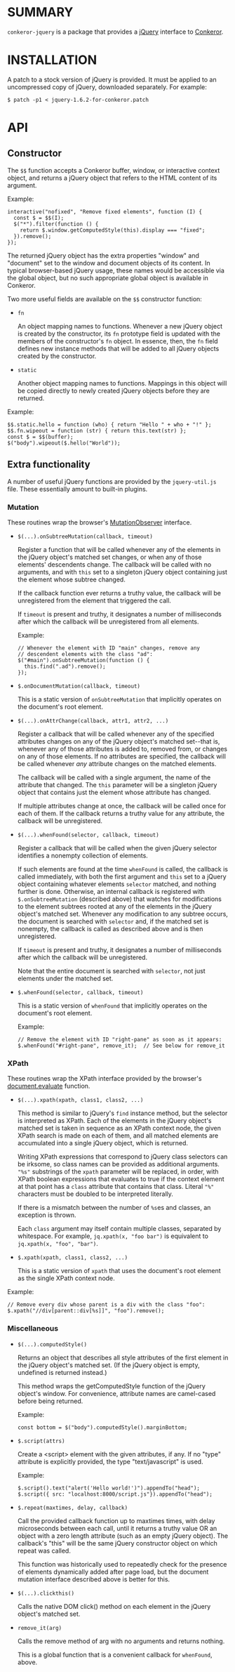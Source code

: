 # SUMMARY

`conkeror-jquery` is a package that provides a
[jQuery](http://jquery.com/) interface to
[Conkeror](http://conkeror.org/).

# INSTALLATION

A patch to a stock version of jQuery is provided.  It must be applied
to an uncompressed copy of jQuery, downloaded separately.  For example:

    $ patch -p1 < jquery-1.6.2-for-conkeror.patch

# API

## Constructor

The `$$` function accepts a Conkeror buffer, window, or interactive
context object, and returns a jQuery object that refers to the HTML
content of its argument.

Example:

    interactive("nofixed", "Remove fixed elements", function (I) {
      const $ = $$(I);
      $("*").filter(function () {
        return $.window.getComputedStyle(this).display === "fixed";
      }).remove();
    });

The returned jQuery object has the extra properties "window" and
"document" set to the window and document objects of its content.  In
typical browser-based jQuery usage, these names would be accessible
via the global object, but no such appropriate global object is
available in Conkeror.

Two more useful fields are available on the `$$` constructor function:

- `fn`

  An object mapping names to functions.  Whenever a new jQuery object
  is created by the constructor, its `fn` prototype field is updated
  with the members of the constructor's `fn` object.  In essence,
  then, the `fn` field defines new instance methods that will be added
  to all jQuery objects created by the constructor.
  
- `static`

  Another object mapping names to functions.  Mappings in this object
  will be copied directly to newly created jQuery objects before they
  are returned.
  
Example:

    $$.static.hello = function (who) { return "Hello " + who + "!" };
    $$.fn.wipeout = function (str) { return this.text(str) };
    const $ = $$(buffer);
    $("body").wipeout($.hello("World"));

## Extra functionality

A number of useful jQuery functions are provided by the
`jquery-util.js` file.  These essentially amount to built-in plugins.

### Mutation

These routines wrap the browser's
[MutationObserver](https://developer.mozilla.org/en-US/docs/Web/API/MutationObserver)
interface.

- `$(...).onSubtreeMutation(callback, timeout)`

  Register a function that will be called whenever any of the elements
  in the jQuery object's matched set changes, or when any of those
  elements' descendents change.  The callback will be called with no
  arguments, and with `this` set to a singleton jQuery object
  containing just the element whose subtree changed.
  
  If the callback function ever returns a truthy value, the callback
  will be unregistered from the element that triggered the call.
  
  If `timeout` is present and truthy, it designates a number of
  milliseconds after which the callback will be unregistered from all
  elements.
  
  Example:

      // Whenever the element with ID "main" changes, remove any
      // descendent elements with the class "ad":
      $("#main").onSubtreeMutation(function () {
        this.find(".ad").remove();
      });

- `$.onDocumentMutation(callback, timeout)`

  This is a static version of `onSubtreeMutation` that implicitly
  operates on the document's root element.
  
- `$(...).onAttrChange(callback, attr1, attr2, ...)`

  Register a callback that will be called whenever any of the
  specified attributes changes on any of the jQuery object's matched
  set--that is, whenever any of those attributes is added to, removed
  from, or changes on any of those elements.  If no attributes are
  specified, the callback will be called whenever *any* attribute
  changes on the matched elements.
  
  The callback will be called with a single argument, the name of the
  attribute that changed.  The `this` parameter will be a singleton
  jQuery object that contains just the element whose attribute has
  changed.
  
  If multiple attributes change at once, the callback will be called
  once for each of them.  If the callback returns a truthy value for
  any attribute, the callback will be unregistered.
  
- `$(...).whenFound(selector, callback, timeout)`

  Register a callback that will be called when the given jQuery
  selector identifies a nonempty collection of elements.
  
  If such elements are found at the time `whenFound` is called, the
  callback is called immediately, with both the first argument and
  `this` set to a jQuery object containing whatever elements
  `selector` matched, and nothing further is done.  Otherwise, an
  internal callback is registered with `$.onSubtreeMutation`
  (described above) that watches for modifications to the element
  subtrees rooted at any of the elements in the jQuery object's
  matched set.  Whenever any modification to any subtree occurs,
  the document is searched with `selector` and, if the matched set is
  nonempty, the callback is called as described above and is then
  unregistered.
  
  If `timeout` is present and truthy, it designates a number of
  milliseconds after which the callback will be unregistered.
  
  Note that the entire document is searched with `selector`, not just
  elements under the matched set.
  
- `$.whenFound(selector, callback, timeout)`

  This is a static version of `whenFound` that implicitly operates on
  the document's root element.
  
  Example:
  
      // Remove the element with ID "right-pane" as soon as it appears:
      $.whenFound("#right-pane", remove_it);  // See below for remove_it

### XPath

These routines wrap the XPath interface provided by the browser's
[document.evaluate](https://developer.mozilla.org/en-US/docs/Web/API/Document/evaluate) function.

- `$(...).xpath(xpath, class1, class2, ...)`

  This method is similar to jQuery's `find` instance method, but the
  selector is interpreted as XPath.  Each of the elements in the
  jQuery object's matched set is taken in sequence as an XPath context
  node, the given XPath search is made on each of them, and all
  matched elements are accumulated into a single jQuery object, which
  is returned.
  
  Writing XPath expressions that correspond to jQuery class selectors
  can be irksome, so class names can be provided as additional
  arguments.  `"%s"` substrings of the `xpath` parameter will be
  replaced, in order, with XPath boolean expressions that evaluates to
  true if the context element at that point has a `class` attribute
  that contains that class.  Literal `"%"` characters must be doubled
  to be interpreted literally.
  
  If there is a mismatch between the number of `%s`es and classes, an
  exception is thrown.
  
  Each `class` argument may itself contain multiple classes, separated
  by whitespace.  For example, `jq.xpath(x, "foo bar")` is equivalent
  to `jq.xpath(x, "foo", "bar")`.

- `$.xpath(xpath, class1, class2, ...)`

  This is a static version of `xpath` that uses the document's root
  element as the single XPath context node.
  
Example:

    // Remove every div whose parent is a div with the class "foo":
    $.xpath("//div[parent::div[%s]]", "foo").remove();

### Miscellaneous

- `$(...).computedStyle()`

  Returns an object that describes all style attributes of the first
  element in the jQuery object's matched set.  (If the jQuery object
  is empty, undefined is returned instead.)
  
  This method wraps the getComputedStyle function of the jQuery
  object's window.  For convenience, attribute names are camel-cased
  before being returned.
  
  Example:
  
      const bottom = $("body").computedStyle().marginBottom;

- `$.script(attrs)`

  Create a &lt;script&gt; element with the given attributes, if any.
  If no "type" attribute is explicitly provided, the type
  "text/javascript" is used.
  
  Example:
  
      $.script().text("alert('Hello world!')").appendTo("head");
      $.script({ src: "localhost:8000/script.js"}).appendTo("head");
    
- `$.repeat(maxtimes, delay, callback)`

  Call the provided callback function up to maxtimes times, with delay
  microseconds between each call, until it returns a truthy value OR
  an object with a zero length attribute (such as an empty jQuery
  object).  The callback's "this" will be the same jQuery constructor
  object on which repeat was called.
  
  This function was historically used to repeatedly check for the
  presence of elements dynamically added after page load, but the
  document mutation interface described above is better for this.
  
- `$(...).clickthis()`

  Calls the native DOM click() method on each element in the jQuery
  object's matched set.

- `remove_it(arg)`

  Calls the remove method of arg with no arguments and returns
  nothing.
  
  This is a global function that is a convenient callback for
  `whenFound`, above.
